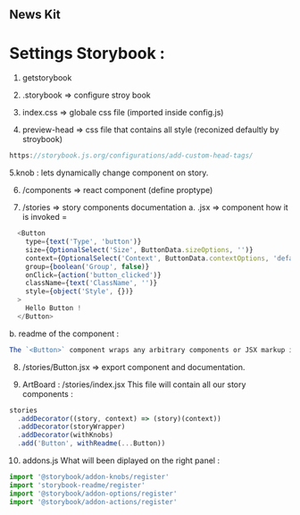 ## News Kit
# Settings Storybook :
1. getstorybook

2. .storybook => configure stroy book

3. index.css => globale css file (imported inside config.js)

4. preview-head => css file that contains all style (reconized defaultly by stroybook)

```js
https://storybook.js.org/configurations/add-custom-head-tags/
```

5.knob : lets dynamically change component on story.

6. /components => react component (define proptype)

7. /stories => story components documentation
a. .jsx => component how it is invoked =
```js
  <Button
    type={text('Type', 'button')}
    size={OptionalSelect('Size', ButtonData.sizeOptions, '')}
    context={OptionalSelect('Context', ButtonData.contextOptions, 'default')}
    group={boolean('Group', false)}
    onClick={action('button_clicked')}
    className={text('ClassName', '')}
    style={object('Style', {})}
  >
    Hello Button !
  </Button>
```
b. readme of the component :
```js
The `<Button>` component wraps any arbitrary components or JSX markup into a clickable button. The component also accepts any other props you would like to pass in, for example, `title="my button"`.
```

8. /stories/Button.jsx => export component and documentation.

9. ArtBoard : /stories/index.jsx 
This file will contain all our story components :
```js
stories
  .addDecorator((story, context) => (story)(context))
  .addDecorator(storyWrapper)
  .addDecorator(withKnobs)
  .add('Button', withReadme(...Button))
````

10. addons.js
What will been diplayed on the right panel :
```js
import '@storybook/addon-knobs/register'
import 'storybook-readme/register'
import '@storybook/addon-options/register'
import '@storybook/addon-actions/register'
```
